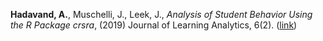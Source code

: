 **Hadavand, A.**, Muschelli, J., Leek, J., _Analysis of Student Behavior Using the R Package crsra_, (2019) Journal of Learning Analytics, 6(2). ([link](https://doi.org/10.18608/jla.2019.62.10))
